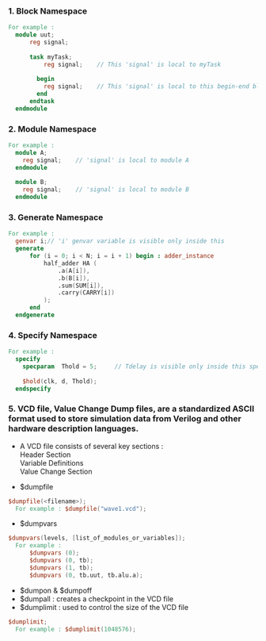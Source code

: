 ### 1. Block Namespace
```verilog
For example :
  module uut;
      reg signal;
  
      task myTask;
          reg signal;    // This 'signal' is local to myTask
          
        begin
          reg signal;    // This 'signal' is local to this begin-end block
        end
      endtask
  endmodule
```
### 2. Module Namespace
```verilog
For example :
  module A;
    reg signal;    // 'signal' is local to module A
  endmodule
  
  module B;
    reg signal;    // 'signal' is local to module B
  endmodule
```
### 3. Generate Namespace
```verilog
For example :	
  genvar i;// 'i' genvar variable is visible only inside this
  generate
      for (i = 0; i < N; i = i + 1) begin : adder_instance
          half_adder HA (
              .a(A[i]),
              .b(B[i]),
              .sum(SUM[i]),
              .carry(CARRY[i])
          );
      end
  endgenerate
```
### 4. Specify Namespace
```verilog
For example :
  specify
    specparam  Thold = 5;     // Tdelay is visible only inside this specify block
  
    $hold(clk, d, Thold);
  endspecify  
```
### 5. VCD file, Value Change Dump files, are a standardized ASCII format used to store simulation data from Verilog and other hardware description languages.

* A VCD file consists of several key sections :  
Header Section  
Variable Definitions  
Value Change Section  
 
* $dumpfile
```verilog
$dumpfile(<filename>);
  For example : $dumpfile("wave1.vcd"); 
```
* $dumpvars
```verilog
$dumpvars(levels, [list_of_modules_or_variables]);
  For example : 
      $dumpvars (0);        
      $dumpvars (0, tb);    
      $dumpvars (1, tb);    
      $dumpvars (0, tb.uut, tb.alu.a);
```
* $dumpon & $dumpoff
* $dumpall : creates a checkpoint in the VCD file
* $dumplimit : used to control the size of the VCD file
```verilog
$dumplimit;
  For example : $dumplimit(1048576);
```